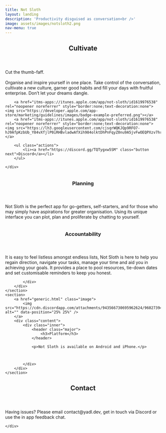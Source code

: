 ```yaml
---
title: Not Sloth
layout: landing
description: 'Productivity disguised as conversation<br />'
image: assets/images/notsloth2.png
nav-menu: true
---
```


<!-- Main -->
<div id="main">

<!-- One -->
<section id="one">
	<div class="inner">
		<header class="major">
			<h2>Cultivate</h2>
		</header>
		<p>Cut the thumb-faff.<br><br>Organise and inspire yourself in one place. Take control of the conversation, cultivate a new culture, garner good habits and fill your days with fruitful enterprise.  Don’t let your dreams dangle.</p>
		
		<a href="itms-apps://itunes.apple.com/app/not-sloth/id1619976538" rel="noopener noreferrer" style="border:none;text-decoration:none"><img src="https://developer.apple.com/app-store/marketing/guidelines/images/badge-example-preferred.png"></a>
		<a href="itms-apps://itunes.apple.com/app/not-sloth/id1619976538" rel="noopener noreferrer" style="border:none;text-decoration:none"><img src="https://lh3.googleusercontent.com/cjsqrWQKJQp9RFO7-hJ9AfpKzbUb_Y84vXfjlP0iRHBvladwAfXih984olktDhPnFqyZ0nu9A5jvFwOEQPXzv7hr3ce3QVsLN8kQ2Ao=s0"></a>
		
		<ul class="actions">
			<li><a href="https://discord.gg/TQTygxw5SM" class="button next">Discord</a></li>
		</ul>

	</div>
</section>

<!-- Two -->
<section id="two" class="spotlights">
	<section>
		<a href="generic.html" class="image">
			<img src="https://cdn.discordapp.com/attachments/943566730695962624/960273939874087022/4.png" alt="" data-position="center center" />
		</a>
		<div class="content">
			<div class="inner">
				<header class="major">
					<h3>Planning</h3>
				</header>
				<p>Not Sloth is the perfect app for go-getters, self-starters, and for those who may simply have aspirations for greater organisation. Using its unique interface you can plot, plan and proliferate by chatting to yourself.</p>
			</div>
		</div>
	</section>
	<section>
		<a href="generic.html" class="image">
			<img src="https://cdn.discordapp.com/attachments/943566730695962624/960273940792627310/3.png" alt="" data-position="top center" />
		</a>
		<div class="content">
			<div class="inner">
				<header class="major">
					<h3>Accountability</h3>
				</header>
				<p>It is easy to feel listless amongst endless lists, Not Sloth is here to help you regain direction, navigate your tasks, manage your time and aid you in achieving your goals. It provides a place to pool resources, tie-down dates and set customisable reminders to keep you honest.</p>

			</div>
		</div>
	</section>
	<section>
		<a href="generic.html" class="image">
			<img src="https://cdn.discordapp.com/attachments/943566730695962624/960273940528373811/2.png" alt="" data-position="25% 25%" />
		</a>
		<div class="content">
			<div class="inner">
				<header class="major">
					<h3>Platform</h3>
				</header>

				<p>Not Sloth is available on Android and iPhone.</p>



			</div>
		</div>
	</section>
</section>

<!-- Three -->
<section id="three">
	<div class="inner">
		<header class="major">
			<h2>Contact</h2>
		</header>
		<p>Having issues? Please email contact@yadl.dev, get in touch via Discord or use the in app feedback chat.</p>

	</div>
</section>

</div>
